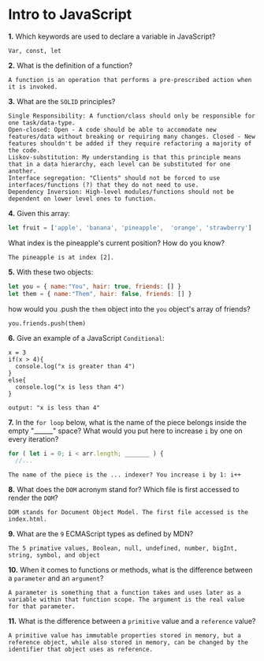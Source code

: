 # Intro to JavaScript

**1.** Which keywords are used to declare a variable in JavaScript?
<!-- enter you answer in the space below -->
```
Var, const, let
```
**2.** What is the definition of a function?
<!-- enter you answer in the space below -->
```
A function is an operation that performs a pre-prescribed action when it is invoked.
```
**3.** What are the `SOLID` principles?
<!-- enter you answer in the space below -->
```
Single Responsibility: A function/class should only be responsible for one task/data-type.
Open-closed: Open - A code should be able to accomodate new features/data without breaking or requiring many changes. Closed - New features shouldn't be added if they require refactoring a majority of the code.
Liskov-substitution: My understanding is that this principle means that in a data hierarchy, each level can be substituted for one another.
Interface segregation: "Clients" should not be forced to use interfaces/functions (?) that they do not need to use.
Dependency Inversion: High-level modules/functions should not be dependent on lower level ones to function.
```
**4.** Given this array: 
```js
let fruit = ['apple', 'banana', 'pineapple',  'orange', 'strawberry']
``` 
What index is the pineapple's current position? How do you know?
<!-- enter you answer in the space below -->
```
The pineapple is at index [2].
```
**5.** With these two objects: 
```js
let you = { name:"You", hair: true, friends: [] }
let them = { name:"Them", hair: false, friends: [] }
```
how would you .push the `them` object into the `you` object's array of friends?
<!-- enter you answer in the space below -->
```
you.friends.push(them)
```

**6.** Give an example of a JavaScript `Conditional`:
<!-- enter you answer in the space below -->
```
x = 3
if(x > 4){
  console.log("x is greater than 4")
}
else{
  console.log("x is less than 4")
}

output: "x is less than 4"
```
**7.** In the `for loop` below, what is the name of the piece belongs inside the empty "______" space? What would you put here to increase `i` by one on every iteration?
```js
for ( let i = 0; i < arr.length; _______ ) {
  //...
```
<!-- enter you answer in the space below -->
```
The name of the piece is the ... indexer? You increase i by 1: i++
```
**8.** What does the `DOM` acronym stand for? Which file is first accessed to render the `DOM`?
<!-- enter you answer in the space below -->
```
DOM stands for Document Object Model. The first file accessed is the index.html.
```

**9.** What are the `9` ECMAScript types as defined by MDN?
<!-- enter you answer in the space below -->
```
The 5 primative values, Boolean, null, undefined, number, bigInt, string, symbol, and object
```
**10.** When it comes to functions or methods, what is the difference between a `parameter` and an `argument`?
<!-- enter you answer in the space below -->
```
A parameter is something that a function takes and uses later as a variable within that function scope. The argument is the real value for that parameter.
```
**11.** What is the difference between a `primitive` value and a `reference` value?
<!-- enter you answer in the space below -->
```
A primitive value has immutable properties stored in memory, but a reference object, while also stored in memory, can be changed by the identifier that object uses as reference.
```